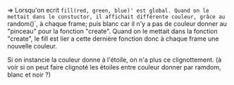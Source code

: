 => Lorsqu'on ecrit `fill(red, green, blue)' est global.
Quand on le mettait dans le constuctor, il affichait différente couleur, grâce au `random()`, à chaque frame; puis blanc car il n'y a pas de couleur donner au "pinceau" pour la fonction "create".
Quand on le mettait dans la fonction "create", le fill est lier a cette dernière fonction donc à chaque frame une nouvelle couleur.

Si on instancie la couleur donne à l'étoile, on n'a plus ce clignottement.
(à voir si on peut faire clignoté les étoiles entre couleur donner par ramdom, blanc et noir ?)
